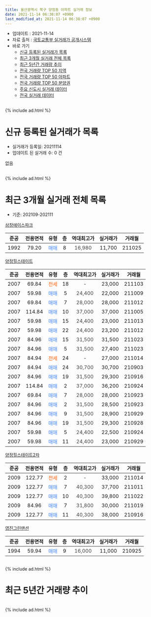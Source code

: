 ```yaml
---
title: 울산광역시 북구 양정동 아파트 실거래 정보
date: 2021-11-14 06:38:07 +0900
last_modified_at: 2021-11-14 06:38:07 +0900
---
```


* 업데이트 : 2021-11-14
* 자료 출처 : [국토교통부 실거래가 공개시스템](http://rt.molit.go.kr)
* 바로 가기
    * [신규 등록된 실거래가 목록](#신규-등록된-실거래가-목록)
    * [최근 3개월 실거래 전체 목록](#최근-3개월-실거래-전체-목록)
    * [최근 5년간 거래량 추이](#최근-5년간-거래량-추이)
    * [전국 거래량 TOP 50 지역](https://inasie.github.io/apt-trade-info/최근-3개월-전국에서-가장-거래가-많이-발생한-지역)
    * [전국 거래량 TOP 50 아파트](https://inasie.github.io/apt-trade-info/최근-3개월-전국에서-가장-거래가-많이-발생한-아파트)
    * [전국 거래량 TOP 50 분양권](https://inasie.github.io/apt-trade-info/최근-3개월-전국에서-가장-거래가-많이-발생한-분양권)
    * [주요 신도시 실거래 데이터](https://inasie.github.io/apt-trade-info/주요-신도시)
    * [전국 실거래 데이터](https://inasie.github.io/apt-trade-info/전국)
<br>
{% include ad.html %}
<br>

# 신규 등록된 실거래가 목록
* 실거래가 등록일: 20211114
* 업데이트 된 실거래 수: 0 건

없음

<br>
{% include ad.html %}
<br>

# 최근 3개월 실거래 전체 목록
* 기준: 202109-202111


[삼창에이스파크](https://search.naver.com/search.naver?query=%EC%9A%B8%EC%82%B0%EA%B4%91%EC%97%AD%EC%8B%9C+%EB%B6%81%EA%B5%AC+%EC%96%91%EC%A0%95%EB%8F%99+%EC%82%BC%EC%B0%BD%EC%97%90%EC%9D%B4%EC%8A%A4%ED%8C%8C%ED%81%AC)

|준공|전용면적|유형|층|역대최고가|실거래가|거래월|
|:---:|:---:|:---:|:---:|:---:|:---:|:---:|
|1992|79.20|<span style="color:#4285f3">매매</span>|8|<span style="color:#444444">16,980</span>|11,700|211025|

[양정힐스테이트](https://search.naver.com/search.naver?query=%EC%9A%B8%EC%82%B0%EA%B4%91%EC%97%AD%EC%8B%9C+%EB%B6%81%EA%B5%AC+%EC%96%91%EC%A0%95%EB%8F%99+%EC%96%91%EC%A0%95%ED%9E%90%EC%8A%A4%ED%85%8C%EC%9D%B4%ED%8A%B8)

|준공|전용면적|유형|층|역대최고가|실거래가|거래월|
|:---:|:---:|:---:|:---:|:---:|:---:|:---:|
|2007|69.84|<span style="color:#ff5a00">전세</span>|18|<span style="color:#444444">-</span>|23,000|211103|
|2007|59.98|<span style="color:#4285f3">매매</span>|5|<span style="color:#444444">24,400</span>|22,000|211009|
|2007|69.84|<span style="color:#4285f3">매매</span>|7|<span style="color:#444444">28,000</span>|28,000|211012|
|2007|114.84|<span style="color:#4285f3">매매</span>|10|<span style="color:#444444">37,000</span>|37,000|211005|
|2007|59.98|<span style="color:#4285f3">매매</span>|15|<span style="color:#444444">24,400</span>|23,000|211013|
|2007|59.98|<span style="color:#4285f3">매매</span>|22|<span style="color:#444444">24,400</span>|23,200|211012|
|2007|84.96|<span style="color:#4285f3">매매</span>|15|<span style="color:#444444">31,500</span>|31,500|211023|
|2007|84.96|<span style="color:#4285f3">매매</span>|5|<span style="color:#444444">31,500</span>|27,400|211023|
|2007|84.94|<span style="color:#ff5a00">전세</span>|24|<span style="color:#444444">-</span>|27,000|211014|
|2007|84.94|<span style="color:#4285f3">매매</span>|24|<span style="color:#444444">30,700</span>|30,700|210903|
|2007|84.96|<span style="color:#4285f3">매매</span>|19|<span style="color:#444444">31,500</span>|29,300|210916|
|2007|114.84|<span style="color:#4285f3">매매</span>|2|<span style="color:#444444">37,000</span>|36,200|210924|
|2007|69.84|<span style="color:#4285f3">매매</span>|7|<span style="color:#444444">28,000</span>|28,000|210923|
|2007|84.96|<span style="color:#4285f3">매매</span>|2|<span style="color:#444444">31,500</span>|28,500|210923|
|2007|84.96|<span style="color:#4285f3">매매</span>|9|<span style="color:#444444">31,500</span>|28,900|210929|
|2007|84.96|<span style="color:#4285f3">매매</span>|19|<span style="color:#444444">31,500</span>|29,300|210928|
|2007|59.98|<span style="color:#4285f3">매매</span>|5|<span style="color:#444444">24,400</span>|22,500|210924|
|2007|59.98|<span style="color:#4285f3">매매</span>|11|<span style="color:#444444">24,400</span>|23,000|210929|

[양정힐스테이트2차](https://search.naver.com/search.naver?query=%EC%9A%B8%EC%82%B0%EA%B4%91%EC%97%AD%EC%8B%9C+%EB%B6%81%EA%B5%AC+%EC%96%91%EC%A0%95%EB%8F%99+%EC%96%91%EC%A0%95%ED%9E%90%EC%8A%A4%ED%85%8C%EC%9D%B4%ED%8A%B82%EC%B0%A8)

|준공|전용면적|유형|층|역대최고가|실거래가|거래월|
|:---:|:---:|:---:|:---:|:---:|:---:|:---:|
|2009|122.77|<span style="color:#ff5a00">전세</span>|2|<span style="color:#444444">-</span>|33,000|211014|
|2009|122.77|<span style="color:#4285f3">매매</span>|7|<span style="color:#444444">40,300</span>|37,700|211011|
|2009|122.77|<span style="color:#4285f3">매매</span>|10|<span style="color:#444444">40,300</span>|39,800|211022|
|2009|84.96|<span style="color:#4285f3">매매</span>|7|<span style="color:#444444">31,800</span>|30,000|211019|
|2009|122.77|<span style="color:#4285f3">매매</span>|11|<span style="color:#444444">40,300</span>|38,000|210916|

[영진그린맨션](https://search.naver.com/search.naver?query=%EC%9A%B8%EC%82%B0%EA%B4%91%EC%97%AD%EC%8B%9C+%EB%B6%81%EA%B5%AC+%EC%96%91%EC%A0%95%EB%8F%99+%EC%98%81%EC%A7%84%EA%B7%B8%EB%A6%B0%EB%A7%A8%EC%85%98)

|준공|전용면적|유형|층|역대최고가|실거래가|거래월|
|:---:|:---:|:---:|:---:|:---:|:---:|:---:|
|1994|59.94|<span style="color:#4285f3">매매</span>|9|<span style="color:#444444">16,000</span>|11,000|210925|


<br>
{% include ad.html %}
<br>

# 최근 5년간 거래량 추이


<div style="width:100%;">
    <canvas id="deal_progress" height="200"></canvas>
</div>

<script>
new Chart(document.getElementById("deal_progress"), {
    type: 'line',
    data: {
        labels: ['201611','201612','201701','201702','201703','201704','201705','201706','201707','201708','201709','201710','201711','201712','201801','201802','201803','201804','201805','201806','201807','201808','201809','201810','201811','201812','201901','201902','201903','201904','201905','201906','201907','201908','201909','201910','201911','201912','202001','202002','202003','202004','202005','202006','202007','202008','202009','202010','202011','202012','202101','202102','202103','202104','202105','202106','202107','202108','202109','202110','202111'],
        datasets: [{
            label: '매매',
            pointRadius: 1,
            data: [13, 6, 7, 6, 12, 5, 11, 7, 4, 9, 8, 9, 4, 7, 5, 6, 8, 7, 6, 7, 5, 7, 5, 5, 6, 1, 5, 10, 8, 9, 11, 12, 10, 9, 8, 15, 17, 12, 12, 15, 4, 13, 12, 4, 5, 9, 17, 28, 33, 21, 21, 15, 18, 14, 18, 12, 10, 14, 11, 11, 0],
            borderColor: "rgba(255, 201, 14, 1)",
            backgroundColor: "rgba(255, 201, 14, 0.5)",
            fill: false,
            lineTension: 0
        },{
            label: '전월세',
            pointRadius: 1,
            data: [2, 4, 2, 3, 5, 9, 5, 4, 5, 6, 8, 3, 1, 5, 7, 3, 8, 11, 11, 2, 6, 4, 3, 3, 2, 3, 7, 7, 10, 6, 4, 5, 7, 4, 9, 6, 1, 9, 6, 3, 2, 2, 3, 5, 3, 2, 1, 3, 0, 3, 2, 2, 1, 6, 2, 0, 0, 3, 0, 2, 1],
            borderColor: "rgba(0, 141, 185, 1)",
            backgroundColor: "rgba(0, 141, 185, 0.5)",
            fill: false,
            lineTension: 0
        }
        ]
    },
    options: {
        responsive: true,
        title: {
            display: false
        },
        tooltips: {
            mode: 'index',
            intersect: false
        },
        hover: {
            mode: 'nearest',
            intersect: true
        },
        scales: {
            xAxes: [{
                display: true,
                scaleLabel: {
                    display: true,
                    labelString: '년/월'
                }
            }],
            yAxes: [{
                display: true,
                ticks: {
                    suggestedMin: 0,
                },
                scaleLabel: {
                    display: true,
                    labelString: '실거래 수'
                }
            }]
        }
    }
});

</script>


<br>
{% include ad.html %}
<br>

